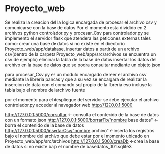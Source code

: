 # Proyecto_web
Se realiza la creacion del la logica encargada de procesar el archivo csv y comunicarse con la base de datos
Por el momento esta dividido en 2 archivos python controlador.py y procesar_Csv
para controlador.py se implemento el servidor flask que atendera las peticiones externas tales como: 
crear una base de datos si no existe en el directorio Proyecto_web/app/database,
insertar datos a partir de un archivo csv(dentro de la carpeta Proyecto_web/app/src/archivos se encuentra un csv de ejemplo)
eliminar la tabla de la base de datos
insertar los datos del archivo en la base de datos que se podra consultar mediante un objeto json 

para procesar_Csv.py es un modulo encargado de leer el archivo csv mediante la libreria pandas y que a su vez 
se encargara de realizar la insercion de data con el comando sql propio de la libreria eso incluye la tabla bajo el 
nombre del archivo fuente 

por el momento para el despliegue del servidor se debe ejecutar el archivo controlador.py 
acceder al navegador web http://127.0.0.1:5000 

http://127.0.0.1:5000/consultar <-  consulta el contenido de la base de datos con un formato json
http://127.0.0.1:5000/borrarTb/"nombre base datos" <-borra el contenido de la base de datos
http://127.0.0.1:5000/insertarCsv/"nombre archivo" <-inserta los registros bajo el nombre del archivo que debe estar por el momento ubicado en Proyecto_web/app/src/archivos 
http://127.0.0.1:5000/creaDb  <-crea la base de datos si no existe bajo el nombre de basedatos_001.sqlite3
